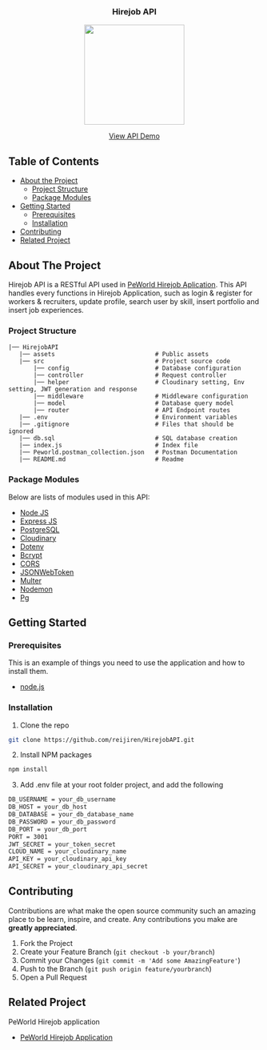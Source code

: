 <br />
<p align="center">

  <h3 align="center">Hirejob API</h3>
  <p align="center">
    <image align="center" width="200" src='./assets/hirejob_logo.png' />
  </p>
  <p align="center">
    <a href="https://hirejob-rhefrz.up.railway.app">View API Demo</a>
  </p>
</p>



<!-- TABLE OF CONTENTS -->
## Table of Contents

* [About the Project](#about-the-project)
  * [Project Structure](#project-structure)
  * [Package Modules](#package-modules)
* [Getting Started](#getting-started)
  * [Prerequisites](#prerequisites)
  * [Installation](#installation)
* [Contributing](#contributing)
* [Related Project](#related-project)



<!-- ABOUT THE PROJECT -->
## About The Project

Hirejob API is a RESTful API used in [PeWorld Hirejob Aplication](https://github.com/reijiren/HirejobAPP). This API handles every functions in Hirejob Application, such as login & register for workers & recruiters, update profile, search user by skill, insert portfolio and insert job experiences.

### Project Structure
```
|── HirejobAPI
   |── assets                            # Public assets
   |── src                               # Project source code
       |── config                        # Database configuration
       |── controller                    # Request controller
       |── helper                        # Cloudinary setting, Env setting, JWT generation and response
       |── middleware                    # Middleware configuration
       |── model                         # Database query model
       |── router                        # API Endpoint routes
   |── .env                              # Environment variables   
   |── .gitignore                        # Files that should be ignored  
   |── db.sql                            # SQL database creation
   |── index.js                          # Index file
   |── Peworld.postman_collection.json   # Postman Documentation
   |── README.md                         # Readme
```

### Package Modules

Below are lists of modules used in this API:

* [Node JS](https://nodejs.org/en/docs/)
* [Express JS](https://expressjs.com/)
* [PostgreSQL](https://www.postgresql.org/)
* [Cloudinary](https://cloudinary.com/)
* [Dotenv](https://www.npmjs.com/package/dotenv)
* [Bcrypt](https://www.npmjs.com/package/bcrypt)
* [CORS](https://www.npmjs.com/package/cors)
* [JSONWebToken](https://www.npmjs.com/package/jsonwebtoken)
* [Multer](https://www.npmjs.com/package/multer)
* [Nodemon](https://www.npmjs.com/package/nodemon)
* [Pg](https://www.npmjs.com/package/pg)


<!-- GETTING STARTED -->
## Getting Started

### Prerequisites

This is an example of things you need to use the application and how to install them.

* [node.js](https://nodejs.org/en/download/)

### Installation

1. Clone the repo
```sh
git clone https://github.com/reijiren/HirejobAPI.git
```
2. Install NPM packages
```sh
npm install
```
3. Add .env file at your root folder project, and add the following
```sh
DB_USERNAME = your_db_username
DB_HOST = your_db_host
DB_DATABASE = your_db_database_name
DB_PASSWORD = your_db_password
DB_PORT = your_db_port
PORT = 3001
JWT_SECRET = your_token_secret
CLOUD_NAME = your_cloudinary_name
API_KEY = your_cloudinary_api_key
API_SECRET = your_cloudinary_api_secret
```




<!-- CONTRIBUTING -->
## Contributing

Contributions are what make the open source community such an amazing place to be learn, inspire, and create. Any contributions you make are **greatly appreciated**.

1. Fork the Project
2. Create your Feature Branch (`git checkout -b your/branch`)
3. Commit your Changes (`git commit -m 'Add some AmazingFeature'`)
4. Push to the Branch (`git push origin feature/yourbranch`)
5. Open a Pull Request



<!-- RELATED PROJECT -->
## Related Project
PeWorld Hirejob application
* [PeWorld Hirejob Application](https://github.com/reijiren/HirejobAPP)
